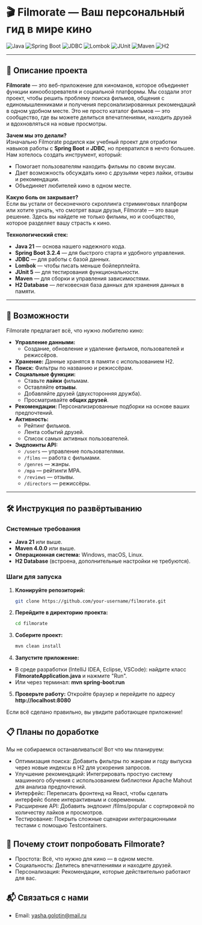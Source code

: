 # 🎬 Filmorate — Ваш персональный гид в мире кино

![Java](https://img.shields.io/badge/Java-21-orange)
![Spring Boot](https://img.shields.io/badge/SpringBoot-3.2.4-green)
![JDBC](https://img.shields.io/badge/JDBC-3.1-orange)
![Lombok](https://img.shields.io/badge/Lombok-1.18.34-red)
![JUnit](https://img.shields.io/badge/JUnit-5-orange)
![Maven](https://img.shields.io/badge/Maven-4.0.0-blue)
![H2](https://img.shields.io/badge/H2-2.3-blue)

---

## 📝 Описание проекта

**Filmorate** — это веб-приложение для киноманов, которое объединяет функции кинообозревателя и социальной платформы. Мы создали этот проект, чтобы решить проблему поиска фильмов, общения с единомышленниками и получения персонализированных рекомендаций в одном удобном месте. Это не просто каталог фильмов — это сообщество, где вы можете делиться впечатлениями, находить друзей и вдохновляться на новые просмотры.

**Зачем мы это делали?**  
Изначально Filmorate родился как учебный проект для отработки навыков работы с **Spring Boot** и **JDBC**, но превратился в нечто большее. Нам хотелось создать инструмент, который:
- Помогает пользователям находить фильмы по своим вкусам.
- Дает возможность обсуждать кино с друзьями через лайки, отзывы и рекомендации.
- Объединяет любителей кино в одном месте.

**Какую боль он закрывает?**  
Если вы устали от бесконечного скроллинга стриминговых платформ или хотите узнать, что смотрят ваши друзья, Filmorate — это ваше решение. Здесь вы найдете не только фильмы, но и сообщество, которое разделяет вашу страсть к кино.

**Технологический стек:**
- **Java 21** — основа нашего надежного кода.
- **Spring Boot 3.2.4** — для быстрого старта и удобного управления.
- **JDBC** — для работы с базой данных.
- **Lombok** — чтобы писать меньше бойлерплейта.
- **JUnit 5** — для тестирования функциональности.
- **Maven** — для сборки и управления зависимостями.
- **H2 Database** — легковесная база данных для хранения данных в памяти.

---

## 🚀 Возможности

Filmorate предлагает всё, что нужно любителю кино:
- **Управление данными:**
  - Создание, обновление и удаление фильмов, пользователей и режиссёров.
- **Хранение:** Данные хранятся в памяти с использованием H2.
- **Поиск:** Фильтры по названию и режиссёрам.
- **Социальные функции:**
  - Ставьте **лайки** фильмам.
  - Оставляйте **отзывы**.
  - Добавляйте друзей (двухсторонняя дружба).
  - Просматривайте **общих друзей**.
- **Рекомендации:** Персонализированные подборки на основе ваших предпочтений.
- **Активность:**
  - Рейтинг фильмов.
  - Лента событий друзей.
  - Список самых активных пользователей.
- **Эндпоинты API:**
  - `/users` — управление пользователями.
  - `/films` — работа с фильмами.
  - `/genres` — жанры.
  - `/mpa` — рейтинги MPA.
  - `/reviews` — отзывы.
  - `/directors` — режиссёры.

---

## 🛠️ Инструкция по развёртыванию

### Системные требования
- **Java 21** или выше.
- **Maven 4.0.0** или выше.
- **Операционная система:** Windows, macOS, Linux.
- **H2 Database** (встроена, дополнительные настройки не требуются).

### Шаги для запуска
1. **Клонируйте репозиторий:**
   ```bash
   git clone https://github.com/your-username/filmorate.git

2. **Перейдите в директорию проекта:**
   ```bash
   cd filmorate

3. **Соберите проект:**
   ```bash
   mvn clean install

4. **Запустите приложение:**
  - В среде разработки (IntelliJ IDEA, Eclipse, VSCode): 
    найдите класс **FilmorateApplication.java** и нажмите "Run".
  - Или через терминал: **mvn spring-boot:run**

5. **Проверьте работу:**
   Откройте браузер и перейдите по адресу **http://localhost:8080**

Если всё сделано правильно, вы увидите работающее приложение!

## 📋 Планы по доработке
 Мы не собираемся останавливаться! Вот что мы планируем:
 - Оптимизация поиска: Добавить фильтры по жанрам и году выпуска через новые индексы в H2 для ускорения запросов.
 - Улучшение рекомендаций: Интегрировать простую систему машинного обучения с использованием библиотеки Apache Mahout для анализа предпочтений.
 - Интерфейс: Переписать фронтенд на React, чтобы сделать интерфейс более интерактивным и современным.
 - Расширение API: Добавить эндпоинт /films/popular с сортировкой по количеству лайков и просмотров.
 - Тестирование: Покрыть сложные сценарии интеграционными тестами с помощью Testcontainers.

## 🌟 Почему стоит попробовать Filmorate?
 - Простота: Всё, что нужно для кино — в одном месте.
 - Социальность: Делитесь впечатлениями и находите друзей.
 - Персонализация: Рекомендации, которые действительно работают для вас.

## 📬 Связаться с нами
 - Email: yasha.golotin@mail.ru

